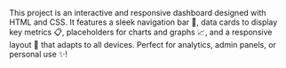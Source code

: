 This project is an interactive and responsive dashboard designed with HTML and CSS. It features a sleek navigation bar 🔗, data cards to display key metrics 📋, placeholders for charts and graphs 📈, and a responsive layout 📱 that adapts to all devices. Perfect for analytics, admin panels, or personal use ✨!
